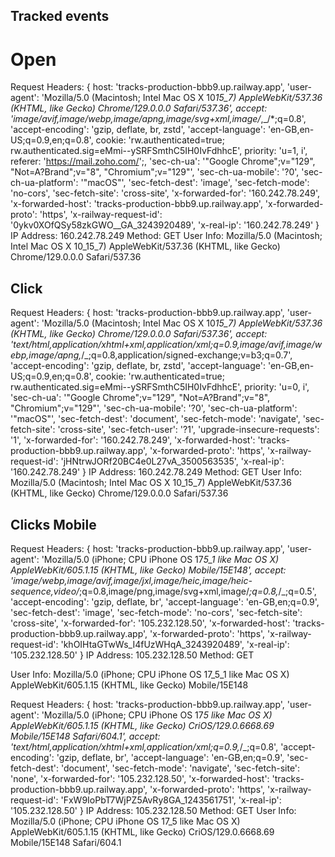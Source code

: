 ## Tracked events

# Open

Request Headers: {
host: 'tracks-production-bbb9.up.railway.app',
'user-agent': 'Mozilla/5.0 (Macintosh; Intel Mac OS X 10*15_7) AppleWebKit/537.36 (KHTML, like Gecko) Chrome/129.0.0.0 Safari/537.36',
accept: 'image/avif,image/webp,image/apng,image/svg+xml,image/*,\_/\*;q=0.8',
'accept-encoding': 'gzip, deflate, br, zstd',
'accept-language': 'en-GB,en-US;q=0.9,en;q=0.8',
cookie: 'rw.authenticated=true; rw.authenticated.sig=eMmi--ySRFSmthC5IH0IvFdhhcE',
priority: 'u=1, i',
referer: 'https://mail.zoho.com/';,
'sec-ch-ua': '"Google Chrome";v="129", "Not=A?Brand";v="8", "Chromium";v="129"',
'sec-ch-ua-mobile': '?0',
'sec-ch-ua-platform': '"macOS"',
'sec-fetch-dest': 'image',
'sec-fetch-mode': 'no-cors',
'sec-fetch-site': 'cross-site',
'x-forwarded-for': '160.242.78.249',
'x-forwarded-host': 'tracks-production-bbb9.up.railway.app',
'x-forwarded-proto': 'https',
'x-railway-request-id': '0ykv0XOfQSy58zkGWO\_\_GA_3243920489',
'x-real-ip': '160.242.78.249'
}
IP Address: 160.242.78.249
Method: GET
User Info: Mozilla/5.0 (Macintosh; Intel Mac OS X 10_15_7) AppleWebKit/537.36 (KHTML, like Gecko) Chrome/129.0.0.0 Safari/537.36

## Click

Request Headers: {
host: 'tracks-production-bbb9.up.railway.app',
'user-agent': 'Mozilla/5.0 (Macintosh; Intel Mac OS X 10*15_7) AppleWebKit/537.36 (KHTML, like Gecko) Chrome/129.0.0.0 Safari/537.36',
accept: 'text/html,application/xhtml+xml,application/xml;q=0.9,image/avif,image/webp,image/apng,*/\_;q=0.8,application/signed-exchange;v=b3;q=0.7',
'accept-encoding': 'gzip, deflate, br, zstd',
'accept-language': 'en-GB,en-US;q=0.9,en;q=0.8',
cookie: 'rw.authenticated=true; rw.authenticated.sig=eMmi--ySRFSmthC5IH0IvFdhhcE',
priority: 'u=0, i',
'sec-ch-ua': '"Google Chrome";v="129", "Not=A?Brand";v="8", "Chromium";v="129"',
'sec-ch-ua-mobile': '?0',
'sec-ch-ua-platform': '"macOS"',
'sec-fetch-dest': 'document',
'sec-fetch-mode': 'navigate',
'sec-fetch-site': 'cross-site',
'sec-fetch-user': '?1',
'upgrade-insecure-requests': '1',
'x-forwarded-for': '160.242.78.249',
'x-forwarded-host': 'tracks-production-bbb9.up.railway.app',
'x-forwarded-proto': 'https',
'x-railway-request-id': 'jHNtrwJORf20BC4e0L27vA_3500563535',
'x-real-ip': '160.242.78.249'
}
IP Address: 160.242.78.249
Method: GET
User Info: Mozilla/5.0 (Macintosh; Intel Mac OS X 10_15_7) AppleWebKit/537.36 (KHTML, like Gecko) Chrome/129.0.0.0 Safari/537.36

## Clicks Mobile

Request Headers: {
host: 'tracks-production-bbb9.up.railway.app',
'user-agent': 'Mozilla/5.0 (iPhone; CPU iPhone OS 17*5_1 like Mac OS X) AppleWebKit/605.1.15 (KHTML, like Gecko) Mobile/15E148',
accept: 'image/webp,image/avif,image/jxl,image/heic,image/heic-sequence,video/*;q=0.8,image/png,image/svg+xml,image/_;q=0.8,_/\_;q=0.5',
'accept-encoding': 'gzip, deflate, br',
'accept-language': 'en-GB,en;q=0.9',
'sec-fetch-dest': 'image',
'sec-fetch-mode': 'no-cors',
'sec-fetch-site': 'cross-site',
'x-forwarded-for': '105.232.128.50',
'x-forwarded-host': 'tracks-production-bbb9.up.railway.app',
'x-forwarded-proto': 'https',
'x-railway-request-id': 'khOIHtaGTwWs_I4fUzWHqA_3243920489',
'x-real-ip': '105.232.128.50'
}
IP Address: 105.232.128.50
Method: GET

User Info: Mozilla/5.0 (iPhone; CPU iPhone OS 17_5_1 like Mac OS X) AppleWebKit/605.1.15 (KHTML, like Gecko) Mobile/15E148

Request Headers: {
host: 'tracks-production-bbb9.up.railway.app',
'user-agent': 'Mozilla/5.0 (iPhone; CPU iPhone OS 17*5 like Mac OS X) AppleWebKit/605.1.15 (KHTML, like Gecko) CriOS/129.0.6668.69 Mobile/15E148 Safari/604.1',
accept: 'text/html,application/xhtml+xml,application/xml;q=0.9,*/\_;q=0.8',
'accept-encoding': 'gzip, deflate, br',
'accept-language': 'en-GB,en;q=0.9',
'sec-fetch-dest': 'document',
'sec-fetch-mode': 'navigate',
'sec-fetch-site': 'none',
'x-forwarded-for': '105.232.128.50',
'x-forwarded-host': 'tracks-production-bbb9.up.railway.app',
'x-forwarded-proto': 'https',
'x-railway-request-id': 'FxW9IoPbT7WjPZ5AvRy8GA_1243561751',
'x-real-ip': '105.232.128.50'
}
IP Address: 105.232.128.50
Method: GET
User Info: Mozilla/5.0 (iPhone; CPU iPhone OS 17_5 like Mac OS X) AppleWebKit/605.1.15 (KHTML, like Gecko) CriOS/129.0.6668.69 Mobile/15E148 Safari/604.1
